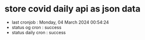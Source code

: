 # store covid daily api as json data

- last cronjob : Monday, 04 March 2024 00:54:24
- status og cron : success
- status daily cron : success
      
      